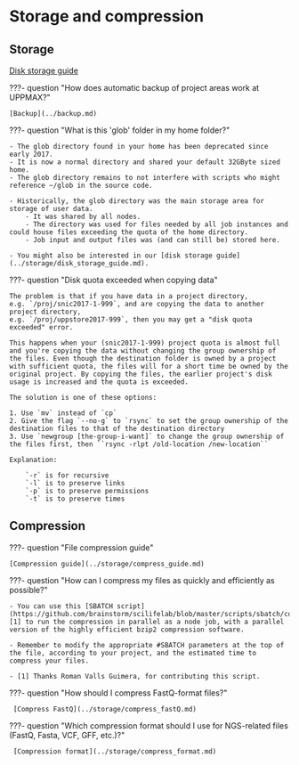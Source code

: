 # Storage and compression

## Storage

[Disk storage guide](../storage/disk_storage_guide.md)

???- question "How does automatic backup of project areas work at UPPMAX?"

    [Backup](../backup.md)

???- question "What is this 'glob' folder in my home folder?"

    - The glob directory found in your home has been deprecated since early 2017.
    - It is now a normal directory and shared your default 32GByte sized home.
    - The glob directory remains to not interfere with scripts who might reference ~/glob in the source code.

    - Historically, the glob directory was the main storage area for storage of user data.
        - It was shared by all nodes.
        - The directory was used for files needed by all job instances and could house files exceeding the quota of the home directory.
        - Job input and output files was (and can still be) stored here.

    - You might also be interested in our [disk storage guide](../storage/disk_storage_guide.md).

???- question "Disk quota exceeded when copying data"

    The problem is that if you have data in a project directory,
    e.g. `/proj/snic2017-1-999`, and are copying the data to another project directory,
    e.g. `/proj/uppstore2017-999`, then you may get a "disk quota exceeded" error.
    
    This happens when your (snic2017-1-999) project quota is almost full and you're copying the data without changing the group ownership of the files. Even though the destination folder is owned by a project with sufficient quota, the files will for a short time be owned by the original project. By copying the files, the earlier project's disk usage is increased and the quota is exceeded.
    
    The solution is one of these options:
    
    1. Use `mv` instead of `cp`
    2. Give the flag `--no-g` to `rsync` to set the group ownership of the destination files to that of the destination directory
    3. Use `newgroup [the-group-i-want]` to change the group ownership of the files first, then ``rsync -rlpt /old-location /new-location``
    
    Explanation:
    
        `-r` is for recursive
        `-l` is to preserve links
        `-p` is to preserve permissions
        `-t` is to preserve times

## Compression

???- question "File compression guide"

    [Compression guide](../storage/compress_guide.md)

???- question "How can I compress my files as quickly and efficiently as possible?"

    - You can use this [SBATCH script](https://github.com/brainstorm/scilifelab/blob/master/scripts/sbatch/compress_pbzip2.sh) [1] to run the compression in parallel as a node job, with a parallel version of the highly efficient bzip2 compression software.

    - Remember to modify the appropriate #SBATCH parameters at the top of the file, according to your project, and the estimated time to compress your files.

    - [1] Thanks Roman Valls Guimera, for contributing this script.

???- question "How should I compress FastQ-format files?"

     [Compress FastQ](../storage/compress_fastQ.md)

???- question "Which compression format should I use for NGS-related files (FastQ, Fasta, VCF, GFF, etc.)?"

     [Compression format](../storage/compress_format.md)
